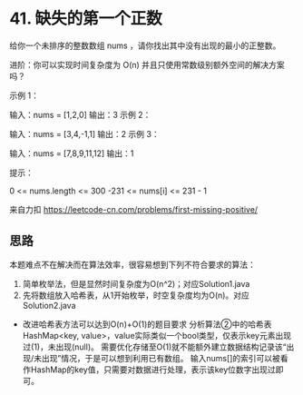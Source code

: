 # 41. 缺失的第一个正数
给你一个未排序的整数数组 nums ，请你找出其中没有出现的最小的正整数。

进阶：你可以实现时间复杂度为 O(n) 并且只使用常数级别额外空间的解决方案吗？

示例 1：

输入：nums = [1,2,0]
输出：3
示例 2：

输入：nums = [3,4,-1,1]
输出：2
示例 3：

输入：nums = [7,8,9,11,12]
输出：1
 
提示：

0 <= nums.length <= 300
-231 <= nums[i] <= 231 - 1

来自力扣 https://leetcode-cn.com/problems/first-missing-positive/

## 思路
本题难点不在解决而在算法效率，很容易想到下列不符合要求的算法：
1. 简单枚举法，但是显然时间复杂度为O(n^2)；对应Solution1.java
2. 先将数组放入哈希表，从1开始枚举，时空复杂度均为O(n)。对应Solution2.java

* 改进哈希表方法可以达到O(n)+O(1)的题目要求
分析算法②中的哈希表HashMap<key, value>，value实际类似一个bool类型，仅表示key元素出现过(1)，未出现(null)。
需要优化存储至O(1)就不能额外建立数据结构记录该“出现/未出现”情况，于是可以想到利用已有数组。
输入nums[]的索引可以被看作HashMap的key值，只需要对数据进行处理，表示该key位数字出现过即可。